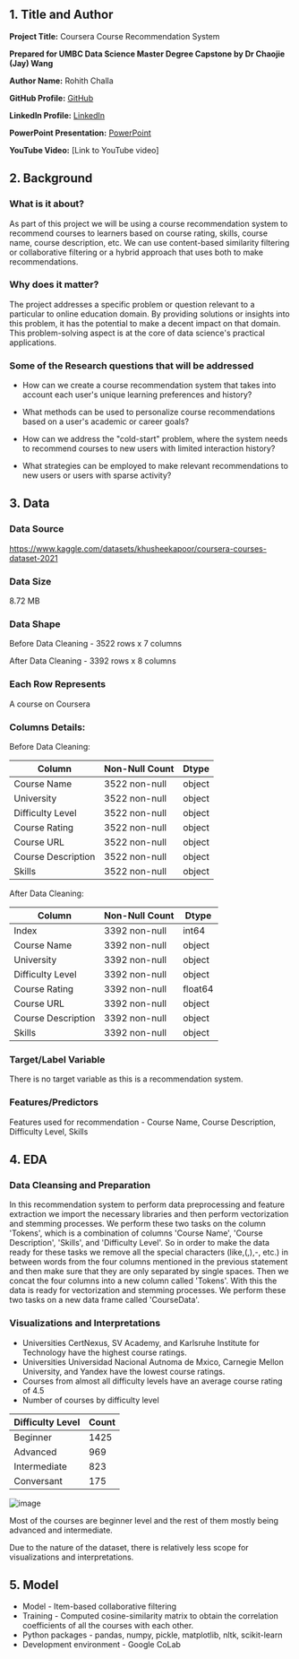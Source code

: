 ## 1. Title and Author

**Project Title:** Coursera Course Recommendation System

**Prepared for UMBC Data Science Master Degree Capstone by Dr Chaojie (Jay) Wang**

**Author Name:** Rohith Challa

**GitHub Profile:** [GitHub](https://github.com/rohithrc6)

**LinkedIn Profile:** [LinkedIn](https://www.linkedin.com/in/rohith-challa-82868a193)

**PowerPoint Presentation:** [PowerPoint](https://github.com/DATA-606-2023-FALL-TUESDAY/Challa_Rohith/blob/main/docs/Project%20Presentation.pptx)

**YouTube Video:** [Link to YouTube video]

## 2. Background

### What is it about?
As part of this project we will be using a course recommendation system to recommend courses to learners based on course rating, skills, course name, course description, etc. We can use content-based similarity filtering or collaborative filtering or a hybrid approach that uses both to make recommendations.

### Why does it matter?
The project addresses a specific problem or question relevant to a particular to online education domain. By providing solutions or insights into this problem, it has the potential to make a decent impact on that domain. This problem-solving aspect is at the core of data science's practical applications.

### Some of the Research questions that will be addressed
- How can we create a course recommendation system that takes into account each user's unique learning preferences and history?

- What methods can be used to personalize course recommendations based on a user's academic or career goals?
- How can we address the "cold-start" problem, where the system needs to recommend courses to new users with limited interaction history?
- What strategies can be employed to make relevant recommendations to new users or users with sparse activity?

## 3. Data

### Data Source

https://www.kaggle.com/datasets/khusheekapoor/coursera-courses-dataset-2021

### Data Size
8.72 MB

### Data Shape
Before Data Cleaning - 3522 rows x 7 columns

After Data Cleaning - 3392 rows x 8 columns

### Each Row Represents
A course on Coursera

### Columns Details:

Before Data Cleaning:

| Column             | Non-Null Count | Dtype  |
|--------------------|----------------|-------|
| Course Name        | 3522 non-null  | object|
| University         | 3522 non-null  | object|
| Difficulty Level   | 3522 non-null  | object|
| Course Rating      | 3522 non-null  | object|
| Course URL         | 3522 non-null  | object|
| Course Description | 3522 non-null  | object|
| Skills             | 3522 non-null  | object|

After Data Cleaning:

| Column             | Non-Null Count | Dtype  |
|--------------------|----------------|-------|
| Index              | 3392 non-null  | int64|
| Course Name        | 3392 non-null  | object|
| University         | 3392 non-null  | object|
| Difficulty Level   | 3392 non-null  | object|
| Course Rating      | 3392 non-null  | float64|
| Course URL         | 3392 non-null  | object|
| Course Description | 3392 non-null  | object|
| Skills             | 3392 non-null  | object|
 
### Target/Label Variable
There is no target variable as this is a recommendation system.

### Features/Predictors
Features used for recommendation - Course Name, Course Description, Difficulty Level, Skills

## 4. EDA

### Data Cleansing and Preparation

In this recommendation system to perform data preprocessing and feature extraction we import the necessary libraries and then perform vectorization and stemming processes. We perform these two tasks on the column 'Tokens', which is a combination of columns 'Course Name', 'Course Description', 'Skills', and 'Difficulty Level'. So in order to make the data ready for these tasks we remove all the special characters (like,(,),-, etc.) in between words from the four columns mentioned in the previous statement and then make sure that they are only separated by single spaces. Then we concat the four columns into a new column called 'Tokens'. With this the data is ready for vectorization and stemming processes. We perform these two tasks on a new data frame called 'CourseData'.

### Visualizations and Interpretations

- Universities CertNexus, SV Academy, and Karlsruhe Institute for Technology have the highest course ratings.
- Universities Universidad Nacional Autnoma de Mxico, Carnegie Mellon University, and Yandex have the lowest course ratings.
- Courses from almost all difficulty levels have an average course rating of 4.5
- Number of courses by difficulty level

| Difficulty Level| Count| 
|-----------------|------|
| Beginner        | 1425 | 
| Advanced        | 969  |
| Intermediate    | 823  |
| Conversant      | 175  |

![image](https://github.com/DATA-606-2023-FALL-TUESDAY/Challa_Rohith/assets/97656473/c66da3fb-8e23-440a-a3d9-414c65033f36)

Most of the courses are beginner level and the rest of them mostly being advanced and intermediate.

Due to the nature of the dataset, there is relatively less scope for visualizations and interpretations.

## 5. Model

- Model - Item-based collaborative filtering
- Training - Computed cosine-similarity matrix to obtain the correlation coefficients of all the courses with each other.
- Python packages - pandas, numpy, pickle, matplotlib, nltk, scikit-learn
- Development environment - Google CoLab
